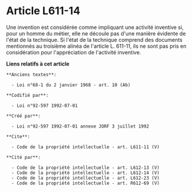 # Article L611-14

Une invention est considérée comme impliquant une activité inventive si, pour un homme du métier, elle ne découle pas d'une
manière évidente de l'état de la technique. Si l'état de la technique comprend des documents mentionnés au troisième alinéa
de l'article L. 611-11, ils ne sont pas pris en considération pour l'appréciation de l'activité inventive.

**Liens relatifs à cet article**

	**Anciens textes**:

	  - Loi n°68-1 du 2 janvier 1968 - art. 10 (Ab)

	**Codifié par**:

	  - Loi n°92-597 1992-07-01

	**Créé par**:

	  - Loi n°92-597 1992-07-01 annexe JORF 3 juillet 1992

	**Cite**:

	  - Code de la propriété intellectuelle - art. L611-11 (V)

	**Cité par**:

	  - Code de la propriété intellectuelle - art. L612-13 (V)
	  - Code de la propriété intellectuelle - art. L612-14 (V)
	  - Code de la propriété intellectuelle - art. L612-23 (V)
	  - Code de la propriété intellectuelle - art. R612-69 (V)
